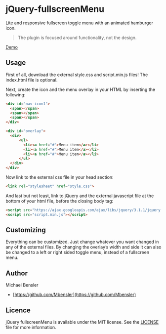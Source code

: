# jQuery-fullscreenMenu
Lite and responsive fullscreen toggle menu with an animated hamburger icon.

> The plugin is focused around functionality, not the design.

[Demo](https://mbensler.github.io/examples/jQuery/fullscreenMenu/index.html)

## Usage

First of all, download the external style.css and script.min.js files! The index.html file is optional.

Next, create the icon and the menu overlay in your HTML by inserting the following:

```html
<div id="nav-icon1">
  <span></span>
  <span></span>
  <span></span>
</div>
```

```html
<div id="overlay">
  <div>
      <ul>
        <li><a href="#">Menu item</a></li>
        <li><a href="#">Menu item</a></li>
        <li><a href="#">Menu item</a></li>
      </ul>
  </div>
</div>
```

Now link to the external css file in your head section:

```html
<link rel="stylesheet" href="style.css">
```

And last but not least, link to jQuery and the external javascript file at the bottom of your html file, before the closing body tag:

```html
<script src="https://ajax.googleapis.com/ajax/libs/jquery/3.1.1/jquery.min.js"></script>
<script src="script.min.js"></script>
```

## Customizing

Everything can be customized. Just change whatever you want changed in any of the external files.
By changing the overlay’s width and side it can also be changed to a left or right sided toggle menu, instead of a fullscreen menu.

## Author

Michael Bensler
* [https://github.com/Mbensler](https://github.com/Mbensler)

## Licence

jQuery fullscreenMenu is available under the MIT license. See the [LICENSE](https://github.com/Mbensler/jQuery-fullscreenMenu/blob/master/LICENSE) file for more information.
